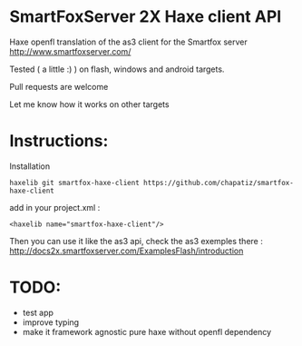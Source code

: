 SmartFoxServer 2X Haxe client API
=======================

Haxe openfl translation of the as3 client for the Smartfox server http://www.smartfoxserver.com/

Tested ( a little :) ) on flash, windows and android targets.

Pull requests are welcome

Let me know how it works on other targets

Instructions:
=====
Installation
```
haxelib git smartfox-haxe-client https://github.com/chapatiz/smartfox-haxe-client
```

add in your project.xml :
```
<haxelib name="smartfox-haxe-client"/>
```

Then you can use it like the as3 api, check the as3 exemples there :
http://docs2x.smartfoxserver.com/ExamplesFlash/introduction

TODO:
====
* test app
* improve typing
* make it framework agnostic pure haxe without openfl dependency
